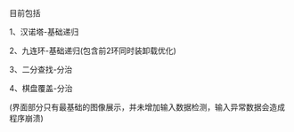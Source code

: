 目前包括

1、汉诺塔-基础递归

2、九连环-基础递归(包含前2环同时装卸载优化)

3、二分查找-分治

4、棋盘覆盖-分治

(界面部分只有最基础的图像展示，并未增加输入数据检测，输入异常数据会造成程序崩溃)
